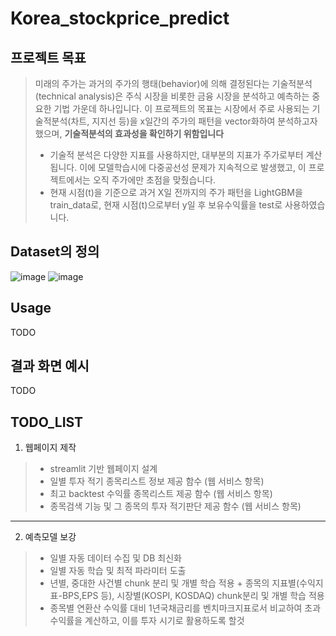 # Korea_stockprice_predict
## 프로젝트 목표
  > 미래의 주가는 과거의 주가의 행태(behavior)에 의해 결정된다는 기술적분석(technical analysis)은 주식 시장을 비롯한 금융 시장을 분석하고 예측하는 중요한 기법 가운데 하나입니다.
  > 이 프로젝트의 목표는 시장에서 주로 사용되는 기술적분석(차트, 지지선 등)을 x일간의 주가의 패턴을 vector화하여 분석하고자했으며, **기술적분석의 효과성을 확인하기 위함입니다**
   > * 기술적 분석은 다양한 지표를 사용하지만, 대부분의 지표가 주가로부터 계산됩니다. 이에 모델학습시에 다중공선성 문제가 지속적으로 발생했고, 이 프로젝트에서는 오직 주가에만 초점을 맞췄습니다.
   > * 현재 시점(t)을 기준으로 과거 X일 전까지의 주가 패턴을 LightGBM을 train_data로, 현재 시점(t)으로부터 y일 후 보유수익률을 test로 사용하였습니다. 
   
## Dataset의 정의
![image](https://user-images.githubusercontent.com/97038372/207221677-b3a95f85-3d4f-4aee-8e8e-f78ee41888f6.png)
![image](https://user-images.githubusercontent.com/97038372/207221712-ffb92880-44d5-40ed-b6bd-7289fc39546c.png)


## Usage
TODO

## 결과 화면 예시
TODO



## TODO_LIST
1) 웹페이지 제작
> * streamlit 기반 웹페이지 설계
> * 일별 투자 적기 종목리스트 정보 제공 함수 (웹 서비스 항목)
> * 최고 backtest 수익률 종목리스트 제공 함수 (웹 서비스 항목)
> * 종목검색 기능 및 그 종목의 투자 적기판단 제공 함수 (웹 서비스 항목)
----
2) 예측모델 보강
> * 일별 자동 데이터 수집 및 DB 최신화
> * 일별 자동 학습 및 최적 파라미터 도출
> * 년별, 중대한 사건별 chunk 분리 및 개별 학습 적용  + 종목의 지표별(수익지표-BPS,EPS 등), 시장별(KOSPI, KOSDAQ) chunk분리 및 개별 학습 적용
> * 종목별 연환산 수익률 대비 1년국채금리를 벤치마크지표로서 비교하여 초과수익률을 계산하고, 이를 투자 시기로 활용하도록 할것
